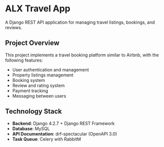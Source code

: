 # ALX Travel App

A Django REST API application for managing travel listings, bookings, and reviews.

## Project Overview

This project implements a travel booking platform similar to Airbnb, with the following features:

- User authentication and management
- Property listings management
- Booking system
- Review and rating system
- Payment tracking
- Messaging between users

## Technology Stack

- **Backend**: Django 4.2.7 + Django REST Framework
- **Database**: MySQL
- **API Documentation**: drf-spectacular (OpenAPI 3.0)
- **Task Queue**: Celery with RabbitM